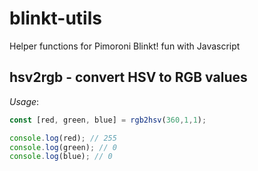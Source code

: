 # blinkt-utils

Helper functions for Pimoroni Blinkt! fun with Javascript

## hsv2rgb - convert HSV to RGB values

_Usage_:

```javascript
const [red, green, blue] = rgb2hsv(360,1,1);

console.log(red); // 255
console.log(green); // 0
console.log(blue); // 0
```